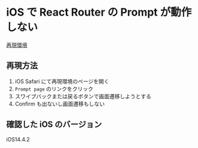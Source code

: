 # iOS で React Router の Prompt が動作しない

[再現環境](https://silly-pasteur-d10fb9.netlify.app/)

## 再現方法

1. iOS Safari にて再現環境のページを開く
1. `Prompt page` のリンクをクリック
1. スワイプバックまたは戻るボタンで画面遷移しようとする
1. Confirm も出ないし画面遷移もしない

## 確認した iOS のバージョン

iOS14.4.2
